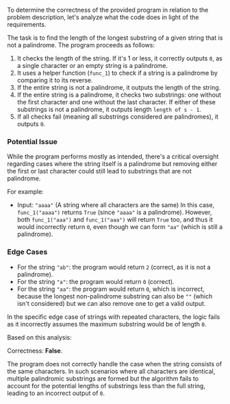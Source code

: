 To determine the correctness of the provided program in relation to the problem description, let's analyze what the code does in light of the requirements.

The task is to find the length of the longest substring of a given string that is not a palindrome. The program proceeds as follows:

1. It checks the length of the string. If it's 1 or less, it correctly outputs `0`, as a single character or an empty string is a palindrome.
2. It uses a helper function (`func_1`) to check if a string is a palindrome by comparing it to its reverse.
3. If the entire string is not a palindrome, it outputs the length of the string.
4. If the entire string is a palindrome, it checks two substrings: one without the first character and one without the last character. If either of these substrings is not a palindrome, it outputs length `length of s - 1`.
5. If all checks fail (meaning all substrings considered are palindromes), it outputs `0`.

### Potential Issue
While the program performs mostly as intended, there's a critical oversight regarding cases where the string itself is a palindrome but removing either the first or last character could still lead to substrings that are not palindrome. 

For example:

- Input: `"aaaa"` 
  (A string where all characters are the same)
  In this case, `func_1("aaaa")` returns `True` (since `"aaaa"` is a palindrome). However, both `func_1("aaa")` and `func_1("aaa")` will return `True` too, and thus it would incorrectly return `0`, even though we can form `"aa"` (which is still a palindrome). 

### Edge Cases
- For the string `"ab"`: the program would return `2` (correct, as it is not a palindrome).
- For the string `"a"`: the program would return `0` (correct).
- For the string `"aa"`: the program would return `0`, which is incorrect, because the longest non-palindrome substring can also be `""` (which isn't considered) but we can also remove one to get a valid output. 

In the specific edge case of strings with repeated characters, the logic fails as it incorrectly assumes the maximum substring would be of length `0`. 

Based on this analysis:

Correctness: **False**. 

The program does not correctly handle the case when the string consists of the same characters. In such scenarios where all characters are identical, multiple palindromic substrings are formed but the algorithm fails to account for the potential lengths of substrings less than the full string, leading to an incorrect output of `0`.